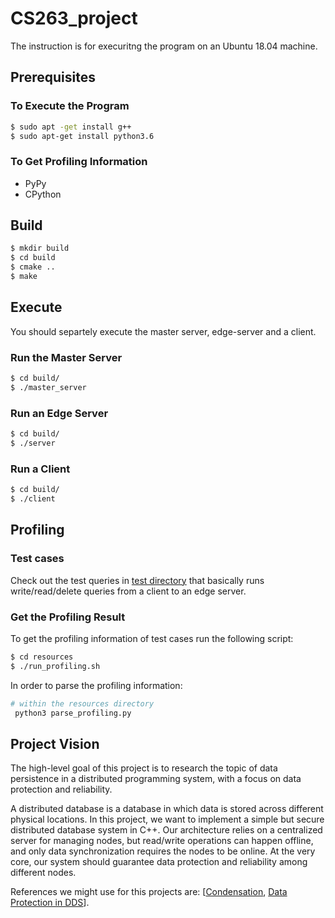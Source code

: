 # CS263_project
The instruction is for execuritng the program on an Ubuntu 18.04 machine. 

## Prerequisites

### To Execute the Program
```bash
$ sudo apt -get install g++
$ sudo apt-get install python3.6
```

### To Get Profiling Information
- PyPy
- CPython

## Build
```bash
$ mkdir build
$ cd build
$ cmake ..
$ make
```

## Execute
You should separtely execute the master server, edge-server and a client.

### Run the Master Server
```bash
$ cd build/
$ ./master_server
```
### Run an Edge Server
```bash
$ cd build/
$ ./server
```

### Run a Client
```bash
$ cd build/
$ ./client
```

## Profiling

### Test cases
Check out the test queries in [test directory](https://github.com/atefehmohseni/IoT_secure_distributed_database/tree/main/test) that basically runs write/read/delete queries from a client to an edge server.

### Get the Profiling Result
To get the profiling information of test cases run the following script:
```bash
$ cd resources
$ ./run_profiling.sh
```
In order to parse the profiling information:
```bash
# within the resources directory 
 python3 parse_profiling.py
```

## Project Vision

The high-level goal of this project is to research the topic of data persistence in a distributed programming system, with a focus on data protection and reliability.

A distributed database is a database in which data is stored across different physical locations. In this project, we want to implement a simple but secure distributed database system in C++. Our architecture relies on a centralized server for managing nodes, but read/write operations can happen offline, and only data synchronization requires the nodes to be online. At the very core, our system should guarantee data protection and reliability among different nodes. 

References we might use for this projects are: \[[Condensation](https://condensationdb.com/white-paper/), [Data Protection in DDS](https://link.springer.com/chapter/10.1007/11425274_20)].
